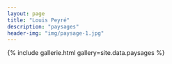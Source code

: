 ```yaml
---
layout: page
title: "Louis Peyré"
description: "paysages"
header-img: "img/paysage-1.jpg"
---
```


{% include gallerie.html gallery=site.data.paysages %}
